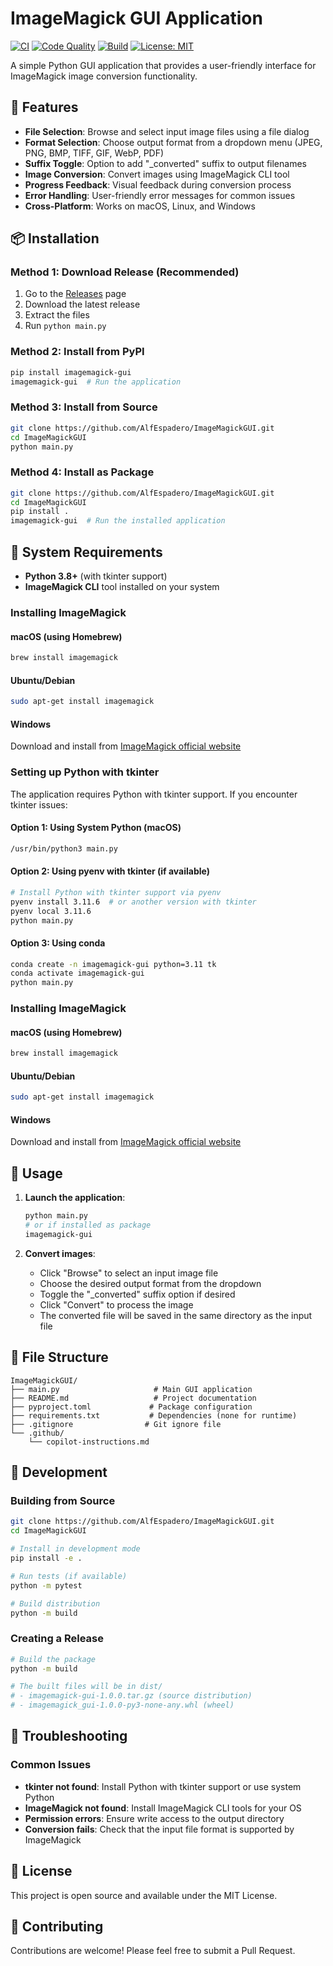 # ImageMagick GUI Application

[![CI](https://github.com/AlfEspadero/ImageMagickGUI/actions/workflows/ci.yml/badge.svg)](https://github.com/AlfEspadero/ImageMagickGUI/actions/workflows/ci.yml)
[![Code Quality](https://github.com/AlfEspadero/ImageMagickGUI/workflows/Code%20Quality/badge.svg)](https://github.com/AlfEspadero/ImageMagickGUI/actions)
[![Build](https://github.com/AlfEspadero/ImageMagickGUI/workflows/Build%20Executables/badge.svg)](https://github.com/AlfEspadero/ImageMagickGUI/actions)
[![License: MIT](https://img.shields.io/badge/License-MIT-yellow.svg)](https://opensource.org/licenses/MIT)

A simple Python GUI application that provides a user-friendly interface for ImageMagick image conversion functionality.

## 🚀 **Features**
- **File Selection**: Browse and select input image files using a file dialog
- **Format Selection**: Choose output format from a dropdown menu (JPEG, PNG, BMP, TIFF, GIF, WebP, PDF)
- **Suffix Toggle**: Option to add "_converted" suffix to output filenames
- **Image Conversion**: Convert images using ImageMagick CLI tool
- **Progress Feedback**: Visual feedback during conversion process
- **Error Handling**: User-friendly error messages for common issues
- **Cross-Platform**: Works on macOS, Linux, and Windows

## 📦 **Installation**

### Method 1: Download Release (Recommended)
1. Go to the [Releases](https://github.com/AlfEspadero/ImageMagickGUI/releases) page
2. Download the latest release
3. Extract the files
4. Run `python main.py`

### Method 2: Install from PyPI
```bash
pip install imagemagick-gui
imagemagick-gui  # Run the application
```

### Method 3: Install from Source
```bash
git clone https://github.com/AlfEspadero/ImageMagickGUI.git
cd ImageMagickGUI
python main.py
```

### Method 4: Install as Package
```bash
git clone https://github.com/AlfEspadero/ImageMagickGUI.git
cd ImageMagickGUI
pip install .
imagemagick-gui  # Run the installed application
```

## 🔧 **System Requirements**
- **Python 3.8+** (with tkinter support)
- **ImageMagick CLI** tool installed on your system

### Installing ImageMagick

#### macOS (using Homebrew)
```bash
brew install imagemagick
```

#### Ubuntu/Debian
```bash
sudo apt-get install imagemagick
```

#### Windows
Download and install from [ImageMagick official website](https://imagemagick.org/script/download.php#windows)

### Setting up Python with tkinter

The application requires Python with tkinter support. If you encounter tkinter issues:

#### Option 1: Using System Python (macOS)
```bash
/usr/bin/python3 main.py
```

#### Option 2: Using pyenv with tkinter (if available)
```bash
# Install Python with tkinter support via pyenv
pyenv install 3.11.6  # or another version with tkinter
pyenv local 3.11.6
python main.py
```

#### Option 3: Using conda
```bash
conda create -n imagemagick-gui python=3.11 tk
conda activate imagemagick-gui
python main.py
```

### Installing ImageMagick

#### macOS (using Homebrew)
```bash
brew install imagemagick
```

#### Ubuntu/Debian
```bash
sudo apt-get install imagemagick
```

#### Windows
Download and install from [ImageMagick official website](https://imagemagick.org/script/download.php#windows)

## 🎯 **Usage**

1. **Launch the application**:
   ```bash
   python main.py
   # or if installed as package
   imagemagick-gui
   ```

2. **Convert images**:
   - Click "Browse" to select an input image file
   - Choose the desired output format from the dropdown
   - Toggle the "_converted" suffix option if desired
   - Click "Convert" to process the image
   - The converted file will be saved in the same directory as the input file

## 📁 **File Structure**
```
ImageMagickGUI/
├── main.py                     # Main GUI application
├── README.md                   # Project documentation
├── pyproject.toml             # Package configuration
├── requirements.txt           # Dependencies (none for runtime)
├── .gitignore                # Git ignore file
└── .github/
    └── copilot-instructions.md
```

## 🔨 **Development**

### Building from Source
```bash
git clone https://github.com/AlfEspadero/ImageMagickGUI.git
cd ImageMagickGUI

# Install in development mode
pip install -e .

# Run tests (if available)
python -m pytest

# Build distribution
python -m build
```

### Creating a Release
```bash
# Build the package
python -m build

# The built files will be in dist/
# - imagemagick-gui-1.0.0.tar.gz (source distribution)
# - imagemagick_gui-1.0.0-py3-none-any.whl (wheel)
```

## 🐛 **Troubleshooting**

### Common Issues
- **tkinter not found**: Install Python with tkinter support or use system Python
- **ImageMagick not found**: Install ImageMagick CLI tools for your OS
- **Permission errors**: Ensure write access to the output directory
- **Conversion fails**: Check that the input file format is supported by ImageMagick

## 📄 **License**
This project is open source and available under the MIT License.

## 🤝 **Contributing**
Contributions are welcome! Please feel free to submit a Pull Request.